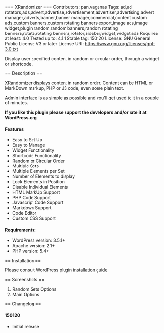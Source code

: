 === XRandomizer ===
Contributors: pan.vagenas
Tags: ad,ad rotators,ads,advert,advertise,advertisement,advertiser,advertising,advert manager,adverts,banner,banner manager,commercial,content,custom ads,custom banners,custom rotating banners,export,image ads,image widget,plugin,random,random banners,random rotating banners,rotate,rotating banners,rotator,sidebar,widget,widget ads
Requires at least: 4.0
Tested up to: 4.1.1
Stable tag: 150120
License: GNU General Public License V3 or later
License URI: https://www.gnu.org/licenses/gpl-3.0.txt

Display user specified content in random or circular order, through a widget or shortcode.

== Description ==

XRandomizer displays content in random order. Content can be HTML or MarkDown markup, PHP or JS code, even some plain text.

Admin interface is as simple as possible and you'll get used to it in a couple of minutes.

**If you like this plugin please support the developers and/or rate it at WordPress.org**

#### Features

* Easy to Set Up
* Easy to Manage
* Widget Functionality
* Shortcode Functionality
* Random or Circular Order
* Multiple Sets
* Multiple Elements per Set
* Number of Elements to display
* Lock Elements in Position
* Disable Individual Elements
* HTML MarkUp Support
* PHP Code Support
* Javascript Code Support
* Markdown Support
* Code Editor
* Custom CSS Support

#### Requirements:

* WordPress version: 3.5.1+
* Apache version: 2.1+
* PHP version: 5.4+

== Installation ==

Please consult WordPress plugin [installation guide](https://codex.wordpress.org/Managing_Plugins#Installing_Plugins)

== Screenshots ==

1. Random Sets Options
2. Main Options

== Changelog ==

#### 150120

* Initial release